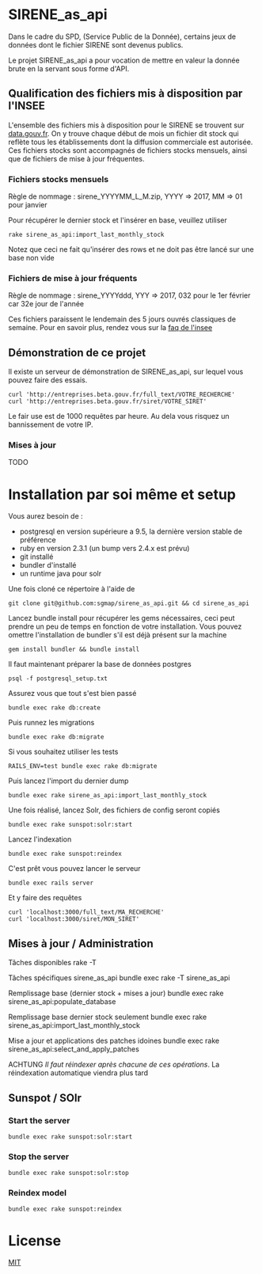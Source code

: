 # SIRENE_as_api

Dans le cadre du SPD, (Service Public de la Donnée), certains jeux de données
dont le fichier SIRENE sont devenus publics.

Le projet SIRENE_as_api a pour vocation de mettre en valeur la donnée brute en
la servant sous forme d'API.

## Qualification des fichiers mis à disposition par l'INSEE

L'ensemble des fichiers mis à disposition pour le SIRENE se trouvent sur
[data.gouv.fr](http://files.data.gouv.fr/sirene). On y trouve chaque début de
mois un fichier dit stock qui reflète tous les établissements dont la diffusion commerciale
est autorisée. Ces fichiers stocks sont accompagnés de fichiers stocks mensuels,
ainsi que de fichiers de mise à jour fréquentes.

### Fichiers stocks mensuels

Règle de nommage : sirene_YYYYMM_L_M.zip, YYYY => 2017, MM => 01 pour janvier

Pour récupérer le dernier stock et l'insérer en base, veuillez utiliser

    rake sirene_as_api:import_last_monthly_stock

Notez que ceci ne fait qu'insérer des rows et ne doit pas être lancé sur une
base non vide

### Fichiers de mise à jour fréquents

Règle de nommage : sirene_YYYYddd, YYY => 2017, 032 pour le 1er février car 32e
jour de l'année

Ces fichiers paraissent le lendemain des 5 jours ouvrés classiques de semaine.
Pour en savoir plus, rendez vous sur la [faq de l'insee](https://www.sirene.fr/sirene/public/faq?sirene_locale=fr)


## Démonstration de ce projet

Il existe un serveur de démonstration de SIRENE_as_api, sur lequel vous pouvez
faire des essais.

    curl 'http://entreprises.beta.gouv.fr/full_text/VOTRE_RECHERCHE'
    curl 'http://entreprises.beta.gouv.fr/siret/VOTRE_SIRET'

Le fair use est de 1000 requêtes par heure. Au dela vous risquez un bannissement
de votre IP.

### Mises à jour

TODO

# Installation par soi même et setup

Vous aurez besoin de :
* postgresql en version supérieure a 9.5, la dernière version stable de
  préférence
* ruby en version 2.3.1 (un bump vers 2.4.x est prévu)
* git installé
* bundler d'installé
* un runtime java pour solr

Une fois cloné ce répertoire à l'aide de

    git clone git@github.com:sgmap/sirene_as_api.git && cd sirene_as_api

Lancez bundle install pour récupérer les gems nécessaires, ceci peut prendre un
peu de temps en fonction de votre installation. Vous pouvez omettre l'installation de
bundler s'il est déjà présent sur la machine

    gem install bundler && bundle install

Il faut maintenant préparer la base de données postgres

    psql -f postgresql_setup.txt

Assurez vous que tout s'est bien passé

    bundle exec rake db:create

Puis runnez les migrations

    bundle exec rake db:migrate

Si vous souhaitez utiliser les tests

    RAILS_ENV=test bundle exec rake db:migrate

Puis lancez l'import du dernier dump

    bundle exec rake sirene_as_api:import_last_monthly_stock

Une fois réalisé, lancez Solr, des fichiers de config seront copiés

    bundle exec rake sunspot:solr:start

Lancez l'indexation

    bundle exec rake sunspot:reindex

C'est prêt vous pouvez lancer le serveur

    bundle exec rails server

Et y faire des requêtes

    curl 'localhost:3000/full_text/MA_RECHERCHE'
    curl 'localhost:3000/siret/MON_SIRET'

## Mises à jour / Administration

Tâches disponibles
    rake -T

Tâches spécifiques sirene_as_api
    bundle exec rake -T sirene_as_api

Remplissage base (dernier stock + mises a jour)
    bundle exec rake sirene_as_api:populate_database

Remplissage base dernier stock seulement
    bundle exec rake sirene_as_api:import_last_monthly_stock

Mise a jour et applications des patches idoines
    bundle exec rake sirene_as_api:select_and_apply_patches

ACHTUNG *Il faut réindexer après chacune de ces opérations*. La réindexation
automatique viendra plus tard

## Sunspot / SOlr

### Start the server
    bundle exec rake sunspot:solr:start

### Stop the server
    bundle exec rake sunspot:solr:stop

### Reindex model
    bundle exec rake sunspot:reindex

# License

[MIT](https://fr.wikipedia.org/wiki/Licence_MIT)
